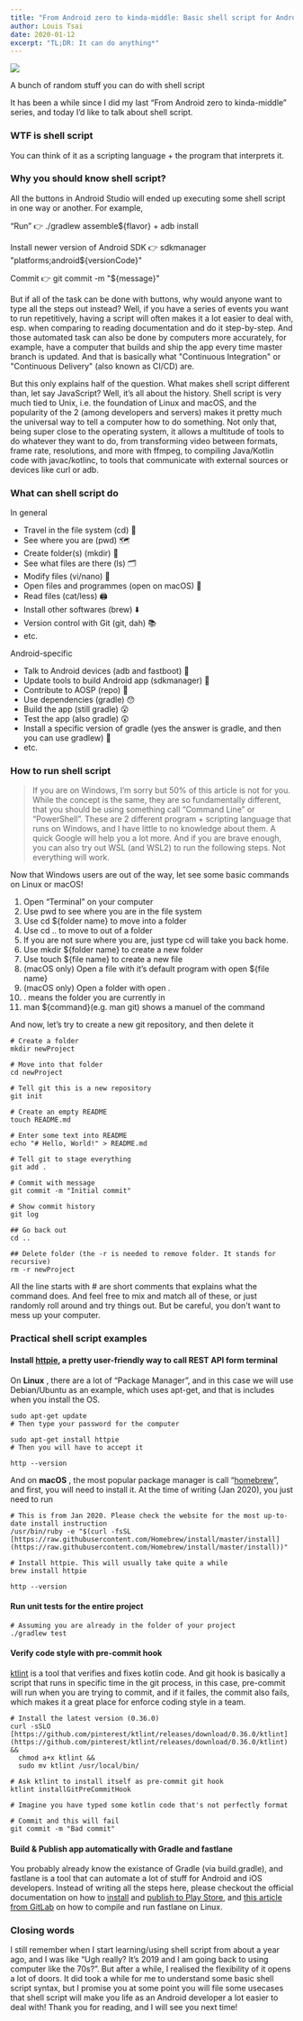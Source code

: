 ```yaml
---
title: "From Android zero to kinda-middle: Basic shell script for Android dev"
author: Louis Tsai
date: 2020-01-12
excerpt: "TL;DR: It can do anything*"
---
```


![](./script-example.png)<figcaption>A bunch of random stuff you can do with shell script</figcaption>

It has been a while since I did my last “From Android zero to kinda-middle” series, and today I’d like to talk about shell script.

### WTF is shell script

You can think of it as a scripting language + the program that interprets it.

### Why you should know shell script?

All the buttons in Android Studio will ended up executing some shell script in one way or another. For example,

“Run” 👉 ./gradlew assemble\${flavor} + adb install

Install newer version of Android SDK 👉 sdkmanager "platforms;android\${versionCode}"

Commit 👉 git commit -m "\${message}"

But if all of the task can be done with buttons, why would anyone want to type all the steps out instead? Well, if you have a series of events you want to run repetitively, having a script will often makes it a lot easier to deal with, esp. when comparing to reading documentation and do it step-by-step. And those automated task can also be done by computers more accurately, for example, have a computer that builds and ship the app every time master branch is updated. And that is basically what "Continuous Integration" or "Continuous Delivery" (also known as CI/CD) are.

But this only explains half of the question. What makes shell script different than, let say JavaScript? Well, it’s all about the history. Shell script is very much tied to Unix, i.e. the foundation of Linux and macOS, and the popularity of the 2 (among developers and servers) makes it pretty much the universal way to tell a computer how to do something. Not only that, being super close to the operating system, it allows a multitude of tools to do whatever they want to do, from transforming video between formats, frame rate, resolutions, and more with ffmpeg, to compiling Java/Kotlin code with javac/kotlinc, to tools that communicate with external sources or devices like curl or adb.

### What can shell script do

In general

- Travel in the file system (cd) 🚙
- See where you are (pwd) 🗺
- Create folder(s) (mkdir) 📁
- See what files are there (ls) 🗂
- Modify files (vi/nano) 📝
- Open files and programmes (open on macOS) 👀
- Read files (cat/less) 🖨
- Install other softwares (brew) ⬇️
- Version control with Git (git, dah) 📚
- etc.

Android-specific

- Talk to Android devices (adb and fastboot) 📱
- Update tools to build Android app (sdkmanager) 📲
- Contribute to AOSP (repo) 💪
- Use dependencies (gradle) 😯
- Build the app (still gradle) 😮
- Test the app (also gradle) 😲
- Install a specific version of gradle (yes the answer is gradle, and then you can use gradlew) 🤯
- etc.

### How to run shell script

> If you are on Windows, I’m sorry but 50% of this article is not for you. While the concept is the same, they are so fundamentally different, that you should be using something call “Command Line” or “PowerShell”. These are 2 different program + scripting language that runs on Windows, and I have little to no knowledge about them. A quick Google will help you a lot more. And if you are brave enough, you can also try out WSL (and WSL2) to run the following steps. Not everything will work.

Now that Windows users are out of the way, let see some basic commands on Linux or macOS!

1. Open “Terminal” on your computer
2. Use pwd to see where you are in the file system
3. Use cd \${folder name} to move into a folder
4. Use cd .. to move to out of a folder
5. If you are not sure where you are, just type cd will take you back home.
6. Use mkdir \${folder name} to create a new folder
7. Use touch \${file name} to create a new file
8. (macOS only) Open a file with it’s default program with open \${file name}
9. (macOS only) Open a folder with open .
10. . means the folder you are currently in
11. man \${command}(e.g. man git) shows a manuel of the command

And now, let’s try to create a new git repository, and then delete it

```
# Create a folder
mkdir newProject
​
# Move into that folder
cd newProject
​
# Tell git this is a new repository
git init
​
# Create an empty README
touch README.md
​
# Enter some text into README
echo "# Hello, World!" > README.md
​
# Tell git to stage everything
git add .
​
# Commit with message
git commit -m "Initial commit"
​
# Show commit history
git log
​
## Go back out
cd ..
​
## Delete folder (the -r is needed to remove folder. It stands for recursive)
rm -r newProject
```

All the line starts with # are short comments that explains what the command does. And feel free to mix and match all of these, or just randomly roll around and try things out. But be careful, you don't want to mess up your computer.

### Practical shell script examples

#### Install [httpie](https://httpie.org/), a pretty user-friendly way to call REST API form terminal

On **Linux** , there are a lot of “Package Manager”, and in this case we will use Debian/Ubuntu as an example, which uses apt-get, and that is includes when you install the OS.

```
sudo apt-get update
# Then type your password for the computer

sudo apt-get install httpie
# Then you will have to accept it

http --version
```

And on **macOS** , the most popular package manager is call “[homebrew](https://brew.sh/)”, and first, you will need to install it. At the time of writing (Jan 2020), you just need to run

```
# This is from Jan 2020. Please check the website for the most up-to-date install instruction
/usr/bin/ruby -e "$(curl -fsSL [https://raw.githubusercontent.com/Homebrew/install/master/install](https://raw.githubusercontent.com/Homebrew/install/master/install))"

# Install httpie. This will usually take quite a while
brew install httpie

http --version
```

#### Run unit tests for the entire project

```
# Assuming you are already in the folder of your project
./gradlew test
```

#### Verify code style with pre-commit hook

[ktlint](https://github.com/pinterest/ktlint) is a tool that verifies and fixes kotlin code. And git hook is basically a script that runs in specific time in the git process, in this case, pre-commit will run when you are trying to commit, and if it failes, the commit also fails, which makes it a great place for enforce coding style in a team.

```
# Install the latest version (0.36.0)
curl -sSLO [https://github.com/pinterest/ktlint/releases/download/0.36.0/ktlint](https://github.com/pinterest/ktlint/releases/download/0.36.0/ktlint) &&
  chmod a+x ktlint &&
  sudo mv ktlint /usr/local/bin/

# Ask ktlint to install itself as pre-commit git hook
ktlint installGitPreCommitHook

# Imagine you have typed some kotlin code that's not perfectly format

# Commit and this will fail
git commit -m "Bad commit"
```

#### Build & Publish app automatically with Gradle and fastlane

You probably already know the existance of Gradle (via build.gradle), and fastlane is a tool that can automate a lot of stuff for Android and iOS developers. Instead of writing all the steps here, please checkout the official documentation on how to [install](https://docs.fastlane.tools/getting-started/android/setup/) and [publish to Play Store](https://docs.fastlane.tools/getting-started/android/release-deployment/), and [this article from GitLab](https://about.gitlab.com/blog/2019/01/28/android-publishing-with-gitlab-and-fastlane/) on how to compile and run fastlane on Linux.

### Closing words

I still remember when I start learning/using shell script from about a year ago, and I was like “Ugh really? It’s 2019 and I am going back to using computer like the 70s?”. But after a while, I realised the flexibility of it opens a lot of doors. It did took a while for me to understand some basic shell script syntax, but I promise you at some point you will file some usecases that shell script will make you life as an Android developer a lot easier to deal with! Thank you for reading, and I will see you next time!
